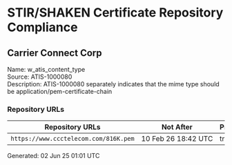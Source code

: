 # STIR/SHAKEN Certificate Repository Compliance

## Carrier Connect Corp

Name: w_atis_content_type\
Source: ATIS-1000080\
Description: ATIS-1000080 separately indicates that the mime type should be application/pem-certificate-chain
### Repository URLs

| Repository URLs | Not After |  Problems | Link |
|-----------------|-----------|-----------|------|
| `https://www.ccctelecom.com/816K.pem` | 10&#160;Feb&#160;26&#160;18:42&#160;UTC | true | [view](../../REPOS/73f7f4f51d070ec702540abfe8dcb71a5aa3f66a/README.md) |


Generated: 02 Jun 25 01:01 UTC